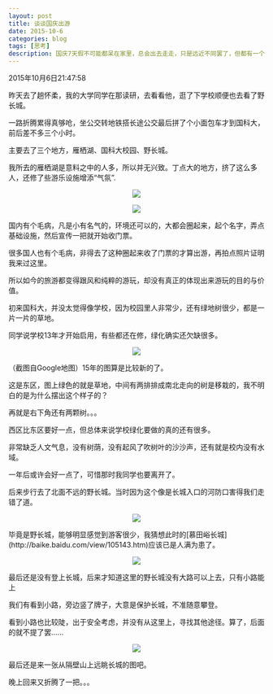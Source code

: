 ```yaml
---
layout: post
title: 谈谈国庆出游
date: 2015-10-6
categories: blog
tags: [思考]
description: 国庆7天假不可能都呆在家里，总会出去走走，只是远近不同罢了，但都有一个毛病，人多。
---
```


2015年10月6日21:47:58


昨天去了趟怀柔，我的大学同学在那读研，去看看他，逛了下学校顺便也去看了野长城。

一路折腾累得真够呛，坐公交转地铁搭长途公交最后拼了个小面包车才到国科大，前后差不多三个小时。

主要去了三个地方，雁栖湖、国科大校园、野长城。

我所去的雁栖湖是意料之中的人多，所以并无兴致。丁点大的地方，挤了这么多人，还修了些游乐设施增添“气氛”.
<center>
   <p><img src="http://img4.douban.com/view/photo/photo/D6KWtiuzdo2TFJic3AylqA/x2272411228.jpg" align="center"></p>
   <p><img src="http://img4.douban.com/view/photo/photo/XxHJqASEVqtMqpdpAX27Hw/x2272411066.jpg" align="center"></p>
</center>

国内有个毛病，凡是小有名气的，环境还可以的，大都会圈起来，起个名字，弄点基础设施，然后宣传一把就开始收门票。

很多国人也有个毛病，非得去了这种圈起来收了门票的才算出游，再拍点照片证明我来过这里。

所以如今的旅游都变得跟风和纯粹的游玩，却没有真正的体现出来游玩的目的与价值。

初来国科大，并没太觉得像学校，因为校园里人非常少，还有绿地树很少，都是一片一片的草地。

同学说学校13年才开始启用，有些都还在修，绿化确实还欠缺很多。
<center>
   <p><img src="http://img3.douban.com/view/photo/photo/ObfSwZUn54omsvWKUqU00g/x2272410871.jpg" align="center"></p>
</center>
（截图自Google地图）15年的图算是比较新的了。

这是东区，图上绿色的就是草地，中间有两排排成南北走向的树是移栽的，我不明白的是为什么摆出这个样子的？

再就是右下角还有两颗树。。。

西区比东区要好一点，但总体来说学校绿化要做的真的还有很多。

非常缺乏人文气息，没有树荫，没有起风了吹树叶的沙沙声，还有就是校内没有水域。

一年后或许会好一点了，可惜那时我同学也要离开了。

后来步行去了北面不远的野长城。当时因为这个像是长城入口的河防口害得我们走错了道。
<center>
   <p><img src="http://img3.douban.com/view/photo/photo/4FYebWsuZERTTmuZmDpYEg/x2272443014.jpg" align="center"></p>
 
</center>
毕竟是野长城，能够明显感觉到游客很少，我猜想此时的[慕田峪长城](http://baike.baidu.com/view/105143.htm)应该已是人满为患了。

<center>
   <p><img src="http://img4.douban.com/view/photo/photo/XSHnfaggxE8QPyGBABbgYQ/x2272443228.jpg" align="center"></p>
</center>

最后还是没有登上长城，后来才知道这里的野长城没有大路可以上去，只有小路能上

我们有看到小路，旁边竖了牌子，大意是保护长城，不准随意攀登。

看到小路也比较陡，出于安全考虑，并没有从这里上，寻找其他途径。算了，后面的就不提了罢......

<center>
   <p><img src="http://img3.douban.com/view/photo/photo/hTKzzHws66wxs1EiCR3Org/x2272443460.jpg" align="center"></p>
</center>
最后还是来一张从隔壁山上远眺长城的图吧。

晚上回来又折腾了一把。。。



